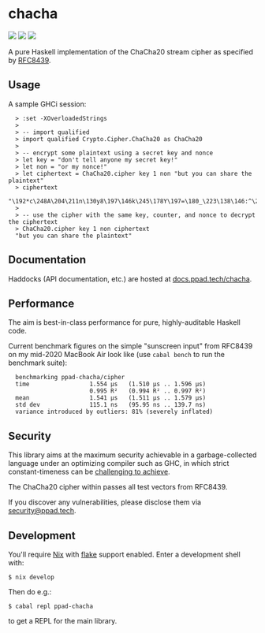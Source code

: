 # chacha

[![](https://img.shields.io/hackage/v/ppad-chacha?color=blue)](https://hackage.haskell.org/package/ppad-chacha)
![](https://img.shields.io/badge/license-MIT-brightgreen)
[![](https://img.shields.io/badge/haddock-chacha-lightblue)](https://docs.ppad.tech/chacha)

A pure Haskell implementation of the ChaCha20 stream cipher as specified
by [RFC8439][8439].

## Usage

A sample GHCi session:

```
  > :set -XOverloadedStrings
  >
  > -- import qualified
  > import qualified Crypto.Cipher.ChaCha20 as ChaCha20
  >
  > -- encrypt some plaintext using a secret key and nonce
  > let key = "don't tell anyone my secret key!"
  > let non = "or my nonce!"
  > let ciphertext = ChaCha20.cipher key 1 non "but you can share the plaintext"
  > ciphertext
  "\192*c\248A\204\211n\130y8\197\146k\245\178Y\197=\180_\223\138\146:^\206\&0\v[\201"
  >
  > -- use the cipher with the same key, counter, and nonce to decrypt the ciphertext
  > ChaCha20.cipher key 1 non ciphertext
  "but you can share the plaintext"
```

## Documentation

Haddocks (API documentation, etc.) are hosted at
[docs.ppad.tech/chacha][hadoc].

## Performance

The aim is best-in-class performance for pure, highly-auditable Haskell
code.

Current benchmark figures on the simple "sunscreen input" from RFC8439
on my mid-2020 MacBook Air look like (use `cabal bench` to run the
benchmark suite):

```
  benchmarking ppad-chacha/cipher
  time                 1.554 μs   (1.510 μs .. 1.596 μs)
                       0.995 R²   (0.994 R² .. 0.997 R²)
  mean                 1.541 μs   (1.511 μs .. 1.579 μs)
  std dev              115.1 ns   (95.95 ns .. 139.7 ns)
  variance introduced by outliers: 81% (severely inflated)
```

## Security

This library aims at the maximum security achievable in a
garbage-collected language under an optimizing compiler such as GHC, in
which strict constant-timeness can be [challenging to achieve][const].

The ChaCha20 cipher within passes all test vectors from RFC8439.

If you discover any vulnerabilities, please disclose them via
security@ppad.tech.

## Development

You'll require [Nix][nixos] with [flake][flake] support enabled. Enter a
development shell with:

```
$ nix develop
```

Then do e.g.:

```
$ cabal repl ppad-chacha
```

to get a REPL for the main library.

[8439]: https://datatracker.ietf.org/doc/html/rfc8439
[nixos]: https://nixos.org/
[flake]: https://nixos.org/manual/nix/unstable/command-ref/new-cli/nix3-flake.html
[hadoc]: https://docs.ppad.tech/chacha
[const]: https://www.chosenplaintext.ca/articles/beginners-guide-constant-time-cryptography.html
